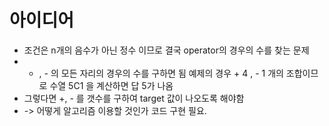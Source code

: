 # 아이디어
  - 조건은 n개의 음수가 아닌 정수 이므로 결국 operator의 경우의 수를 찾는 문제
  - + , - 의 모든 자리의 경우의 수를 구하면 됨 예제의 경우 + 4 , - 1 개의 조합이므로 수열 5C1 을 계산하면 답 5가 나옴
  - 그렇다면 +, - 를 갯수를 구하여 target 값이 나오도록 해야함
  - -> 어떻게 알고리즘 이용할 것인가 코드 구현 필요. 
